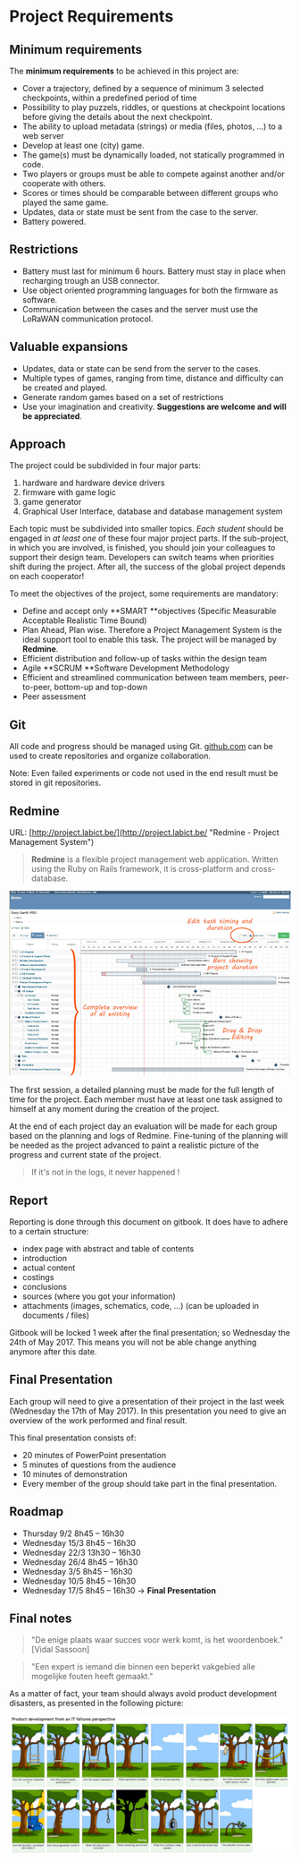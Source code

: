 # Project Requirements

##  Minimum requirements

The **minimum requirements** to be achieved in this project are:

* Cover a  trajectory, defined by a sequence of minimum 3 selected checkpoints, within a predefined period of time
* Possibility to play puzzels, riddles, or questions at checkpoint locations before giving the details about the next checkpoint.
* The ability to upload metadata \(strings\) or media \(files, photos, ...\) to a web server
* Develop at least one \(city\) game.
* The game(s) must be dynamically loaded, not statically programmed in code.
* Two players or groups must be able to compete against another and/or cooperate with others.
* Scores or times should be comparable between different groups who played the same game.
* Updates, data or state must be sent from the case to the server.
* Battery powered.

## Restrictions

* Battery must last for minimum 6 hours. Battery must stay in place when recharging trough an USB connector.
* Use object oriented programming languages for both the firmware as software.
* Communication between the cases and the server must use the LoRaWAN communication protocol.


## Valuable expansions

* Updates, data or state can be send from the server to the cases.
* Multiple types of games, ranging from time, distance and difficulty can be created and played.
* Generate random games based on a set of restrictions
* Use your imagination and creativity. **Suggestions are welcome and will be appreciated**.

## Approach

The project could be subdivided in four major parts:

1. hardware and hardware device drivers
2. firmware with game logic
3. game generator
4. Graphical User Interface, database and database management system

Each topic must be subdivided into smaller topics. *Each student* should be engaged in *at least one* of these four major project parts. If the sub-project, in which you are involved, is finished, you should join your colleagues to support their design team. Developers can switch teams when priorities shift during the project. After all, the success of the global project depends on each cooperator!

To meet the objectives of the project, some requirements are mandatory:

* Define and accept only **SMART **objectives \(Specific Measurable Acceptable Realistic Time Bound\)
* Plan Ahead, Plan wise. Therefore a Project Management System is the ideal support tool to enable this task. The project will be managed by **Redmine**.
* Efficient distribution and follow-up of tasks within the design team
* Agile **SCRUM **Software Development Methodology
* Efficient and streamlined communication between team members, peer-to-peer, bottom-up and top-down
* Peer assessment

## Git

All code and progress should be managed using Git. [github.com](https://github.com) can be used to create repositories and organize collaboration. 

Note: Even failed experiments or code not used in the end result must be stored in git repositories.

## Redmine

URL: [http://project.labict.be/](http://project.labict.be/ "Redmine - Project Management System")

> **Redmine** is a flexible project management web application. Written using the Ruby on Rails framework, it is cross-platform and cross-database.

![the REDMINE Project Management Web Application](/assets/redmine2.jpg)

The first session, a detailed planning must be made for the full length of time for the project. Each member must have at least one task assigned to himself at any moment during the creation of the project.

At the end of each project day an evaluation will be made for each group based on the planning and logs of Redmine. Fine-tuning of the planning will be needed as the project advanced to paint a realistic picture of the progress and current state of the project.

> If it's not in the logs, it never happened !

## Report

Reporting is done through this document on gitbook. It does have to adhere to a certain structure:

* index page with abstract and table of contents
* introduction
* actual content
* costings
* conclusions
* sources (where you got your information)
* attachments (images, schematics, code, ...) (can be uploaded in documents / files)

Gitbook will be locked 1 week after the final presentation; so Wednesday the 24th of May 2017. This means you will not be able change anything anymore after this date.

## Final Presentation

Each group will need to give a presentation of their project in the last week (Wednesday the 17th of May 2017). In this presentation you need to give an overview of the work performed and final result.

This final presentation consists of:

* 20 minutes of PowerPoint presentation
* 5 minutes of questions from the audience
* 10 minutes of demonstration
* Every member of the group should take part in the final presentation.

## Roadmap

* Thursday 9/2	       8h45 – 16h30
* Wednesday 15/3	8h45 – 16h30
* Wednesday 22/3	13h30 – 16h30
* Wednesday 26/4	8h45 – 16h30
* Wednesday 3/5	8h45 – 16h30
* Wednesday 10/5	8h45 – 16h30
* Wednesday 17/5	8h45 – 16h30 -> **Final Presentation**

## Final notes

> "De enige plaats waar succes voor werk komt, is het woordenboek." \[Vidal Sassoon\]

> "Een expert is iemand die binnen een beperkt vakgebied alle mogelijke fouten heeft gemaakt."

As a matter of fact, your team should always avoid product development disasters, as presented in the following picture:

![Product development](/assets/IT.png)
